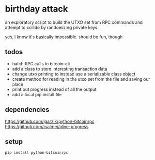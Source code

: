 # birthday attack

an exploratory script to build the UTXO set from RPC commands and attempt to collide by randomizing private keys

yes, I know it's basically impossible. should be fun, though

## todos

- batch RPC calls to bitcoin-cli
- add a class to store interesting transaction data
- change utxo printing to instead use a serializable class object
- create method for reading in the utxo set from the file and saving our place
- print out progress instead of all the output
- add a local pip install file

## dependencies

https://github.com/jgarzik/python-bitcoinrpc
https://github.com/rsalmei/alive-progress

## setup

```bash
pip install python-bitcoinrpc
```
